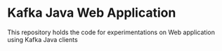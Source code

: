 # Kafka Java Web Application
This repository holds the code for experimentations on Web application using Kafka Java clients

